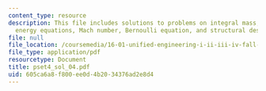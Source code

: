 ```yaml
---
content_type: resource
description: This file includes solutions to problems on integral mass, momentum,
  energy equations, Mach number, Bernoulli equation, and structural design.
file: null
file_location: /coursemedia/16-01-unified-engineering-i-ii-iii-iv-fall-2005-spring-2006/605ca6a8f800ee0d4b2034376ad2e8d4_pset4_sol_04.pdf
file_type: application/pdf
resourcetype: Document
title: pset4_sol_04.pdf
uid: 605ca6a8-f800-ee0d-4b20-34376ad2e8d4
---
```

